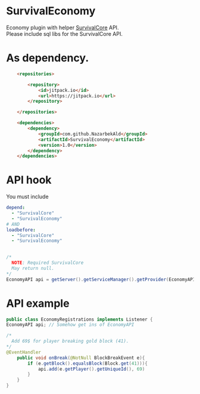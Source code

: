 # SurvivalEconomy
Economy plugin with helper [SurvivalCore](https://github.com/NazarbekAld/SurvivalCore) API.
<br />
Please include sql libs for the SurvivalCore API.

# As dependency.
```html
    <repositories>

        <repository>
            <id>jitpack.io</id>
            <url>https://jitpack.io</url>
        </repository>

    </repositories>

    <dependencies>
        <dependency>
            <groupId>com.github.NazarbekAld</groupId>
            <artifactId>SurvivalEconomy</artifactId>
            <version>1.0</version>
        </dependency>
    </dependencies>
```

# API hook

You must include
```yaml
depend:
  - "SurvivalCore"
  - "SurvivalEconomy"
# AND
loadbefore: 
  - "SurvivalCore"
  - "SurvivalEconomy"
 
```

```java
/*
  NOTE: Required SurvivalCore
  May return null.
*/
EconomyAPI api = getServer().getServiceManager().getProvider(EconomyAPI.class).getProvider();
```

# API example

```java
public class EconomyRegistrations implements Listener {
EconomyAPI api; // Somehow get ins of EconomyAPI

/*
  Add 69$ for player breaking gold block (41).
*/
@EventHandler
    public void onBreak(@NotNull BlockBreakEvent e){
        if (e.getBlock().equalsBlock(Block.get(41))){
            api.add(e.getPlayer().getUniqueId(), 69)
        }
    }
}
```
